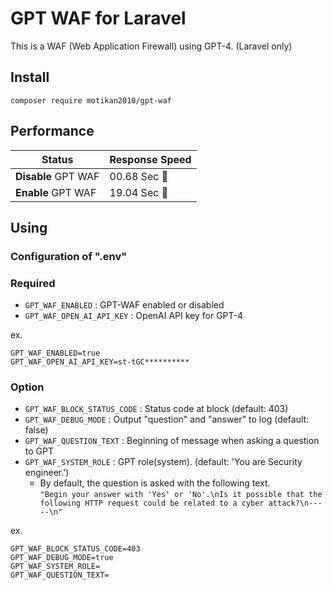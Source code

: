 # GPT WAF for Laravel

This is a WAF (Web Application Firewall) using GPT-4. (Laravel only)


## Install

```
composer require motikan2010/gpt-waf
```

## Performance

| Status | Response Speed |
|-|-|
| **Disable** GPT WAF | 00.68 Sec 🚗 |
| **Enable** GPT WAF | 19.04 Sec 🐢 |

## Using

### Configuration of ".env"

### Required

- `GPT_WAF_ENABLED` : GPT-WAF enabled or disabled
- `GPT_WAF_OPEN_AI_API_KEY` : OpenAI API key for GPT-4

ex.
```
GPT_WAF_ENABLED=true
GPT_WAF_OPEN_AI_API_KEY=st-tGC**********
```

### Option

- `GPT_WAF_BLOCK_STATUS_CODE` : Status code at block (default: 403)
- `GPT_WAF_DEBUG_MODE` : Output "question" and "answer" to log (default: false)
- `GPT_WAF_QUESTION_TEXT` : Beginning of message when asking a question to GPT
- `GPT_WAF_SYSTEM_ROLE` : GPT role(system). (default: 'You are Security engineer.')
  - By default, the question is asked with the following text.  
  `"Begin your answer with 'Yes' or 'No'.\nIs it possible that the following HTTP request could be related to a cyber attack?\n-----\n"`

ex.
```
GPT_WAF_BLOCK_STATUS_CODE=403
GPT_WAF_DEBUG_MODE=true
GPT_WAF_SYSTEM_ROLE=
GPT_WAF_QUESTION_TEXT=
```
